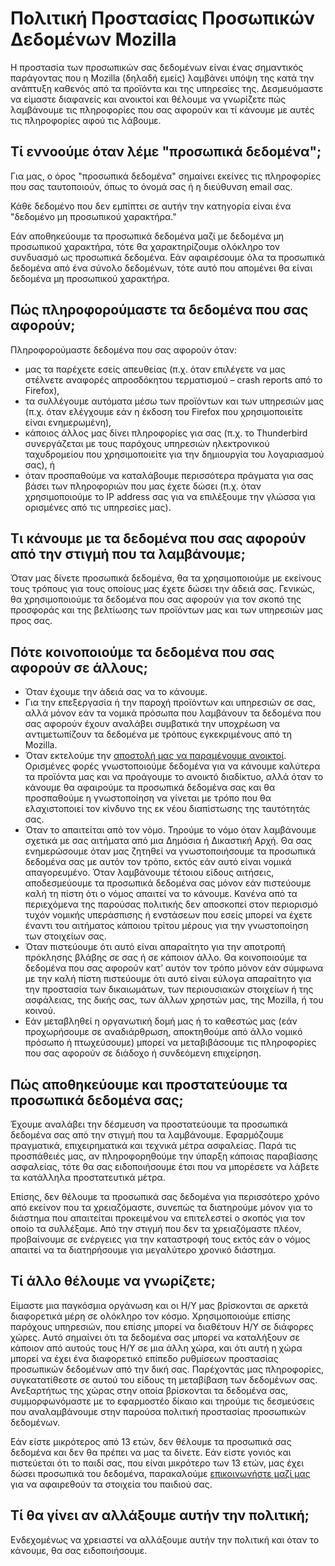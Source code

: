 # Πολιτική Προστασίας Προσωπικών Δεδομένων Mozilla

Η προστασία των προσωπικών σας δεδομένων είναι ένας σημαντικός παράγοντας που η Mozilla (δηλαδή εμείς) λαμβάνει υπόψη της κατά την ανάπτυξη καθενός από τα προϊόντα και της υπηρεσίες της. Δεσμευόμαστε να είμαστε διαφανείς και ανοικτοί και θέλουμε να γνωρίζετε πώς λαμβάνουμε τις πληροφορίες που σας αφορούν και τί κάνουμε με αυτές τις πληροφορίες αφού τις λάβουμε.

## Τί εννοούμε όταν λέμε "προσωπικά δεδομένα";

Για μας, ο όρος "προσωπικά δεδομένα" σημαίνει εκείνες τις πληροφορίες που σας ταυτοποιούν, όπως το όνομά σας ή η διεύθυνση email σας.

Κάθε δεδομένο που δεν εμπίπτει σε αυτήν την κατηγορία είναι ένα "δεδομένο μη προσωπικού χαρακτήρα."

Εάν αποθηκεύουμε τα προσωπικά δεδομένα μαζί με δεδομένα μη προσωπικού χαρακτήρα, τότε θα χαρακτηρίζουμε ολόκληρο τον συνδυασμό ως προσωπικά δεδομένα. Εάν αφαιρέσουμε όλα τα προσωπικά δεδομένα από ένα σύνολο δεδομένων, τότε αυτό που απομένει θα είναι δεδομένα μη προσωπικού χαρακτήρα.

## Πώς πληροφορούμαστε τα δεδομένα που σας αφορούν;

Πληροφορούμαστε δεδομένα που σας αφορούν όταν:

* μας τα παρέχετε εσείς απευθείας (π.χ. όταν επιλέγετε να μας στέλνετε αναφορές απροσδόκητου τερματισμού – crash reports από το Firefox),
* τα συλλέγουμε αυτόματα μέσω των προϊόντων και των υπηρεσιών μας (π.χ. όταν ελέγχουμε εάν η έκδοση του Firefox που χρησιμοποιείτε είναι ενημερωμένη),
* κάποιος άλλος μας δίνει πληροφορίες για σας (π.χ. το Thunderbird συνεργάζεται με τους παρόχους υπηρεσιών ηλεκτρονικού ταχυδρομείου που χρησιμοποιείτε για την δημιουργία του λογαριασμού σας), ή
* όταν προσπαθούμε να καταλάβουμε περισσότερα πράγματα για σας βάσει των πληροφοριών που μας έχετε δώσει (π.χ. όταν χρησιμοποιούμε το IP address σας για να επιλέξουμε την γλώσσα για ορισμένες από τις υπηρεσίες μας).

## Τι κάνουμε με τα δεδομένα που σας αφορούν από την στιγμή που τα λαμβάνουμε;

Όταν μας δίνετε προσωπικά δεδομένα, θα τα χρησιμοποιούμε με εκείνους τους τρόπους για τους οποίους μας έχετε δώσει την άδειά σας. Γενικώς, θα χρησιμοποιούμε τα δεδομένα που σας αφορούν για τον σκοπό της προσφοράς και της βελτίωσης των προϊόντων μας και των υπηρεσιών μας προς σας.

## Πότε κοινοποιούμε τα δεδομένα που σας αφορούν σε άλλους;

* Όταν έχουμε την άδειά σας να το κάνουμε.
* Για την επεξεργασία ή την παροχή προϊόντων και υπηρεσιών σε σας, αλλά μόνον εάν τα νομικά πρόσωπα που λαμβάνουν τα δεδομένα που σας αφορούν έχουν αναλάβει συμβατικά την υποχρέωση να αντιμετωπίζουν τα δεδομένα με τρόπους εγκεκριμένους από τη Mozilla.
* Όταν εκτελούμε την [αποστολή μας να παραμένουμε ανοικτοί](https://www.mozilla.org/about/manifesto.html). Ορισμένες φορές γνωστοποιούμε δεδομένα για να κάνουμε καλύτερα τα προϊόντα μας και να προάγουμε το ανοικτό διαδίκτυο, αλλά όταν το κάνουμε θα αφαιρούμε τα προσωπικά δεδομένα σας και θα προσπαθούμε η γνωστοποίηση να γίνεται με τρόπο που θα ελαχιστοποιεί τον κίνδυνο της εκ νέου διαπίστωσης της ταυτότητάς σας.
* Όταν το απαιτείται από τον νόμο. Τηρούμε το νόμο όταν λαμβάνουμε σχετικά με σας αιτήματα από μια Δημόσια ή Δικαστική Αρχή. Θα σας ενημερώσουμε όταν μας ζητηθεί να γνωστοποιήσουμε τα προσωπικά δεδομένα σας με αυτόν τον τρόπο, εκτός εάν αυτό είναι νομικά απαγορευμένο. Όταν λαμβάνουμε τέτοιου είδους αιτήσεις, αποδεσμεύουμε τα προσωπικά δεδομένα σας μόνον εάν πιστεύουμε καλή τη πίστη ότι ο νόμος απαιτεί να το κάνουμε. Κανένα από τα περιεχόμενα της παρούσας πολιτικής δεν αποσκοπεί στον περιορισμό τυχόν νομικής υπεράσπισης ή ενστάσεων που εσείς μπορεί να έχετε έναντι του αιτήματος κάποιου τρίτου μέρους για την γνωστοποίηση των στοιχείων σας.
* Όταν πιστεύουμε ότι αυτό είναι απαραίτητο για την αποτροπή πρόκλησης βλάβης σε σας ή σε κάποιον άλλο. Θα κοινοποιούμε τα δεδομένα που σας αφορούν κατ’ αυτόν τον τρόπο μόνον εάν σύμφωνα με την καλή πίστη πιστεύουμε ότι αυτό είναι εύλογα απαραίτητο για την προστασία των δικαιωμάτων, των περιουσιακών στοιχείων ή της ασφάλειας, της δικής σας, των άλλων χρηστών μας, της Mozilla, ή του κοινού.
* Εάν μεταβληθεί η οργανωτική δομή μας ή το καθεστώς μας (εάν προχωρήσουμε σε αναδιάρθρωση, αποκτηθούμε από άλλο νομικό πρόσωπο ή πτωχεύσουμε) μπορεί να μεταβιβάσουμε τις πληροφορίες που σας αφορούν σε διάδοχο ή συνδεόμενη επιχείρηση.

## Πώς αποθηκεύουμε και προστατεύουμε τα προσωπικά δεδομένα σας;

Έχουμε αναλάβει την δέσμευση να προστατεύουμε τα προσωπικά δεδομένα σας από την στιγμή που τα λαμβάνουμε. Εφαρμόζουμε πραγματικά, επιχειρηματικά και τεχνικά μέτρα ασφαλείας. Παρά τις προσπάθειές μας, αν πληροφορηθούμε την ύπαρξη κάποιας παραβίασης ασφαλείας, τότε θα σας ειδοποιήσουμε έτσι που να μπορέσετε να λάβετε τα κατάλληλα προστατευτικά μέτρα.

Επίσης, δεν θέλουμε τα προσωπικά σας δεδομένα για περισσότερο χρόνο από εκείνον που τα χρειαζόμαστε, συνεπώς τα διατηρούμε μόνον για το διάστημα που απαιτείται προκειμένου να επιτελεστεί ο σκοπός για τον οποίο τα συλλέξαμε. Από την στιγμή που δεν τα χρειαζόμαστε πλέον, προβαίνουμε σε ενέργειες για την καταστροφή τους εκτός εάν ο νόμος απαιτεί να τα διατηρήσουμε για μεγαλύτερο χρονικό διάστημα.

## Τί άλλο θέλουμε να γνωρίζετε;

Είμαστε μια παγκόσμια οργάνωση και οι Η/Υ μας βρίσκονται σε αρκετά διαφορετικά μέρη σε ολόκληρο τον κόσμο. Χρησιμοποιούμε επίσης παρόχους υπηρεσιών, που επίσης μπορεί να διαθέτουν Η/Υ σε διάφορες χώρες. Αυτό σημαίνει ότι τα δεδομένα σας μπορεί να καταλήξουν σε κάποιον από αυτούς τους Η/Υ σε μια άλλη χώρα, και ότι αυτή η χώρα μπορεί να έχει ένα διαφορετικό επίπεδο ρυθμίσεων προστασίας προσωπικών δεδομένων από την δική σας. Παρέχοντάς μας πληροφορίες, συγκατατίθεστε σε αυτού του είδους τη μεταβίβαση των δεδομένων σας. Ανεξαρτήτως της χώρας στην οποία βρίσκονται τα δεδομένα σας, συμμορφωνόμαστε με το εφαρμοστέο δίκαιο και τηρούμε τις δεσμεύσεις που αναλαμβάνουμε στην παρούσα πολιτική προστασίας προσωπικών δεδομένων.

Εάν είστε μικρότερος από 13 ετών, δεν θέλουμε τα προσωπικά σας δεδομένα και δεν θα πρέπει να μας τα δίνετε. Εάν είστε γονιός και πιστεύεται ότι το παιδί σας, που είναι μικρότερο των 13 ετών, μας έχει δώσει προσωπικά του δεδομένα, παρακαλούμε [επικοινωνήστε μαζί μας](https://www.mozilla.org/privacy/policies/firefox-os/) για να αφαιρεθούν τα στοιχεία του παιδιού σας.

## Τί θα γίνει αν αλλάξουμε αυτήν την πολιτική;

Ενδεχομένως να χρειαστεί να αλλάξουμε αυτήν την πολιτική και όταν το κάνουμε, θα σας ειδοποιήσουμε.
